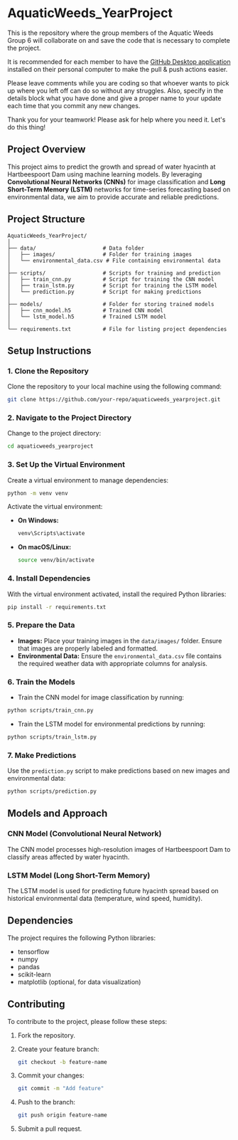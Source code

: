 # AquaticWeeds_YearProject

This is the repository where the group members of the Aquatic Weeds Group 6 will collaborate on and save the code that is necessary to complete the project. 

It is recommended for each member to have the [GitHub Desktop application](https://desktop.github.com/download/) installed on their personal computer to make the pull & push actions easier. 

Please leave comments while you are coding so that whoever wants to pick up where you left off can do so without any struggles. Also, specify in the details block what you have done and give a proper name to your update each time that you commit any new changes.

Thank you for your teamwork! Please ask for help where you need it. Let's do this thing!

## Project Overview

This project aims to predict the growth and spread of water hyacinth at Hartbeespoort Dam using machine learning models. By leveraging **Convolutional Neural Networks (CNNs)** for image classification and **Long Short-Term Memory (LSTM)** networks for time-series forecasting based on environmental data, we aim to provide accurate and reliable predictions.

## Project Structure

```
AquaticWeeds_YearProject/
│
├── data/                     # Data folder
│   ├── images/               # Folder for training images
│   └── environmental_data.csv # File containing environmental data
│
├── scripts/                  # Scripts for training and prediction
│   ├── train_cnn.py          # Script for training the CNN model
│   ├── train_lstm.py         # Script for training the LSTM model
│   └── prediction.py         # Script for making predictions
│
├── models/                   # Folder for storing trained models
│   ├── cnn_model.h5          # Trained CNN model
│   └── lstm_model.h5         # Trained LSTM model
│
└── requirements.txt          # File for listing project dependencies
```

## Setup Instructions

### 1. Clone the Repository

Clone the repository to your local machine using the following command:

```bash
git clone https://github.com/your-repo/aquaticweeds_yearproject.git
```

### 2. Navigate to the Project Directory

Change to the project directory:

```bash
cd aquaticweeds_yearproject
```

### 3. Set Up the Virtual Environment

Create a virtual environment to manage dependencies:

```bash
python -m venv venv
```

Activate the virtual environment:

- **On Windows:**
  ```bash
  venv\Scripts\activate
  ```

- **On macOS/Linux:**
  ```bash
  source venv/bin/activate
  ```

### 4. Install Dependencies

With the virtual environment activated, install the required Python libraries:

```bash
pip install -r requirements.txt
```

### 5. Prepare the Data

- **Images:** Place your training images in the `data/images/` folder. Ensure that images are properly labeled and formatted.
- **Environmental Data:** Ensure the `environmental_data.csv` file contains the required weather data with appropriate columns for analysis.

### 6. Train the Models

- Train the CNN model for image classification by running:

```bash
python scripts/train_cnn.py
```

- Train the LSTM model for environmental predictions by running:

```bash
python scripts/train_lstm.py
```

### 7. Make Predictions

Use the `prediction.py` script to make predictions based on new images and environmental data:

```bash
python scripts/prediction.py
```

## Models and Approach

### CNN Model (Convolutional Neural Network)

The CNN model processes high-resolution images of Hartbeespoort Dam to classify areas affected by water hyacinth.

### LSTM Model (Long Short-Term Memory)

The LSTM model is used for predicting future hyacinth spread based on historical environmental data (temperature, wind speed, humidity).

## Dependencies

The project requires the following Python libraries:

- tensorflow
- numpy
- pandas
- scikit-learn
- matplotlib (optional, for data visualization)

## Contributing

To contribute to the project, please follow these steps:

1. Fork the repository.
2. Create your feature branch:

   ```bash
   git checkout -b feature-name
   ```

3. Commit your changes:

   ```bash
   git commit -m "Add feature"
   ```

4. Push to the branch:

   ```bash
   git push origin feature-name
   ```

5. Submit a pull request.

